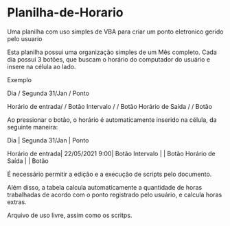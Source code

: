 # Planilha-de-Horario
Uma planilha com uso simples de VBA para criar um ponto eletronico gerido pelo usuario

Esta planilha possui uma organização simples de um Mês completo. Cada dia possui 3 botões, que buscam o horário do computador do usuário e insere
na célula ao lado. 

Exemplo

Dia         / Segunda 31/Jan /  Ponto

Horário de entrada/                /  Botão
Intervalo         /                /  Botão
Horário de Saída  /                /  Botão


Ao pressionar o botão, o horário é automaticamente inserido na célula, da seguinte maneira:

Dia         | Segunda 31/Jan |  Ponto

Horário de entrada| 22/05/2021 9:00|  Botão
Intervalo         |                |  Botão
Horário de Saída  |                |  Botão

É necessário permitir a edição e a execução de scripts pelo documento.

Além disso, a tabela calcula automaticamente a quantidade de horas trabalhadas de acordo com o ponto registrado pelo usuário, e calcula horas extras.

Arquivo de uso livre, assim como os scritps.
